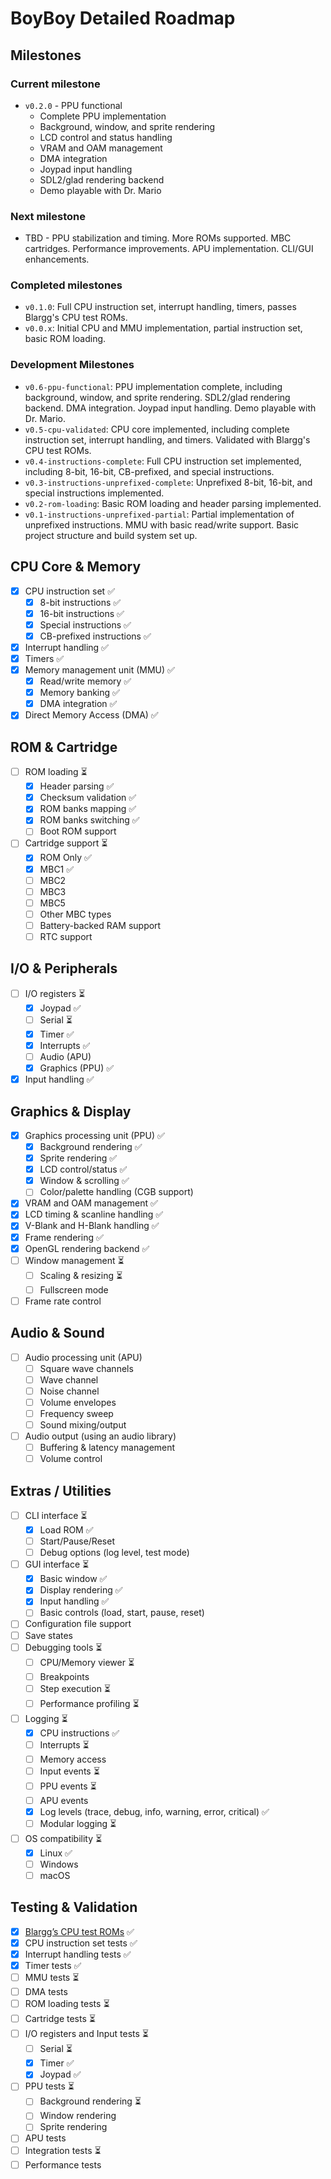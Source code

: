 # BoyBoy Detailed Roadmap

## Milestones

### Current milestone

- `v0.2.0` - PPU functional
  - Complete PPU implementation
  - Background, window, and sprite rendering
  - LCD control and status handling
  - VRAM and OAM management
  - DMA integration
  - Joypad input handling
  - SDL2/glad rendering backend
  - Demo playable with Dr. Mario

### Next milestone

- TBD - PPU stabilization and timing. More ROMs supported. MBC cartridges. Performance improvements. APU implementation. CLI/GUI enhancements.

### Completed milestones

- `v0.1.0`: Full CPU instruction set, interrupt handling, timers, passes Blargg's CPU test ROMs.
- `v0.0.x`: Initial CPU and MMU implementation, partial instruction set, basic ROM loading.

### Development Milestones

- `v0.6-ppu-functional`: PPU implementation complete, including background, window, and sprite rendering. SDL2/glad rendering backend. DMA integration. Joypad input handling. Demo playable with Dr. Mario.
- `v0.5-cpu-validated`: CPU core implemented, including complete instruction set, interrupt handling, and timers. Validated with Blargg's CPU test ROMs.
- `v0.4-instructions-complete`: Full CPU instruction set implemented, including 8-bit, 16-bit, CB-prefixed, and special instructions.
- `v0.3-instructions-unprefixed-complete`: Unprefixed 8-bit, 16-bit, and special instructions implemented.
- `v0.2-rom-loading`: Basic ROM loading and header parsing implemented.
- `v0.1-instructions-unprefixed-partial`: Partial implementation of unprefixed instructions. MMU with basic read/write support. Basic project structure and build system set up.

## CPU Core & Memory

- [x] CPU instruction set ✅
  - [x] 8-bit instructions ✅
  - [x] 16-bit instructions ✅
  - [x] Special instructions ✅
  - [x] CB-prefixed instructions ✅
- [x] Interrupt handling ✅
- [x] Timers ✅
- [x] Memory management unit (MMU) ✅
  - [x] Read/write memory ✅
  - [x] Memory banking ✅
  - [x] DMA integration ✅
- [x] Direct Memory Access (DMA) ✅

## ROM & Cartridge

- [ ] ROM loading ⏳
  - [x] Header parsing ✅
  - [x] Checksum validation ✅
  - [x] ROM banks mapping ✅
  - [x] ROM banks switching ✅
  - [ ] Boot ROM support
- [ ] Cartridge support ⏳
  - [x] ROM Only ✅
  - [x] MBC1 ✅
  - [ ] MBC2
  - [ ] MBC3
  - [ ] MBC5
  - [ ] Other MBC types
  - [ ] Battery-backed RAM support
  - [ ] RTC support

## I/O & Peripherals

- [ ] I/O registers ⏳
  - [x] Joypad ✅
  - [ ] Serial ⏳
  - [x] Timer ✅
  - [x] Interrupts ✅
  - [ ] Audio (APU)
  - [x] Graphics (PPU) ✅
- [x] Input handling ✅

## Graphics & Display

- [x] Graphics processing unit (PPU) ✅
  - [x] Background rendering ✅
  - [x] Sprite rendering ✅
  - [x] LCD control/status ✅
  - [x] Window & scrolling ✅
  - [ ] Color/palette handling (CGB support)
- [x] VRAM and OAM management ✅
- [x] LCD timing & scanline handling ✅
- [x] V-Blank and H-Blank handling ✅
- [x] Frame rendering ✅
- [x] OpenGL rendering backend ✅
- [ ] Window management ⏳
  - [ ] Scaling & resizing ⏳
  - [ ] Fullscreen mode
- [ ] Frame rate control

## Audio & Sound

- [ ] Audio processing unit (APU)
  - [ ] Square wave channels
  - [ ] Wave channel
  - [ ] Noise channel
  - [ ] Volume envelopes
  - [ ] Frequency sweep
  - [ ] Sound mixing/output
- [ ] Audio output (using an audio library)
  - [ ] Buffering & latency management
  - [ ] Volume control

## Extras / Utilities

- [ ] CLI interface ⏳
  - [x] Load ROM ✅
  - [ ] Start/Pause/Reset
  - [ ] Debug options (log level, test mode)
- [ ] GUI interface ⏳
  - [x] Basic window ✅
  - [x] Display rendering ✅
  - [x] Input handling ✅
  - [ ] Basic controls (load, start, pause, reset)
- [ ] Configuration file support
- [ ] Save states
- [ ] Debugging tools ⏳
  - [ ] CPU/Memory viewer ⏳
  - [ ] Breakpoints
  - [ ] Step execution ⏳
  - [ ] Performance profiling ⏳
- [ ] Logging ⏳
  - [x] CPU instructions ✅
  - [ ] Interrupts ⏳
  - [ ] Memory access
  - [ ] Input events ⏳
  - [ ] PPU events ⏳
  - [ ] APU events
  - [x] Log levels (trace, debug, info, warning, error, critical) ✅
  - [ ] Modular logging ⏳
- [ ] OS compatibility ⏳
  - [x] Linux ✅
  - [ ] Windows
  - [ ] macOS

## Testing & Validation

- [x] [Blargg’s CPU test ROMs](../README.md#test-roms) ✅
- [x] CPU instruction set tests ✅
- [x] Interrupt handling tests ✅
- [x] Timer tests ✅
- [ ] MMU tests ⏳
- [ ] DMA tests
- [ ] ROM loading tests ⏳
- [ ] Cartridge tests ⏳
- [ ] I/O registers and Input tests ⏳
  - [ ] Serial ⏳
  - [x] Timer ✅
  - [x] Joypad ✅
- [ ] PPU tests ⏳
  - [ ] Background rendering ⏳
  - [ ] Window rendering
  - [ ] Sprite rendering
- [ ] APU tests
- [ ] Integration tests ⏳
- [ ] Performance tests
